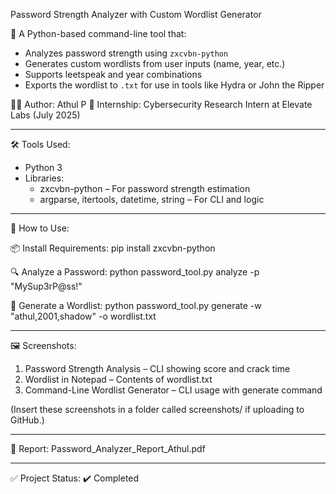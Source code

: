 Password Strength Analyzer with Custom Wordlist Generator

🔐 A Python-based command-line tool that:
- Analyzes password strength using `zxcvbn-python`
- Generates custom wordlists from user inputs (name, year, etc.)
- Supports leetspeak and year combinations
- Exports the wordlist to `.txt` for use in tools like Hydra or John the Ripper

👨‍💻 Author: Athul P
🏢 Internship: Cybersecurity Research Intern at Elevate Labs (July 2025)

---

🛠️ Tools Used:
- Python 3
- Libraries:
  - zxcvbn-python – For password strength estimation
  - argparse, itertools, datetime, string – For CLI and logic

---

🚀 How to Use:

📦 Install Requirements:
pip install zxcvbn-python

🔍 Analyze a Password:
python password_tool.py analyze -p "MySup3rP@ss!"

🧠 Generate a Wordlist:
python password_tool.py generate -w "athul,2001,shadow" -o wordlist.txt

---

🖼️ Screenshots:

1. Password Strength Analysis – CLI showing score and crack time
2. Wordlist in Notepad – Contents of wordlist.txt
3. Command-Line Wordlist Generator – CLI usage with generate command

(Insert these screenshots in a folder called screenshots/ if uploading to GitHub.)

---

📄 Report:
Password_Analyzer_Report_Athul.pdf

---

✅ Project Status:
✔️ Completed
